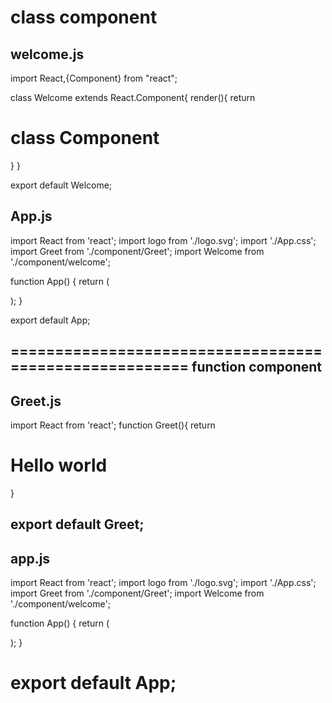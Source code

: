 class component
======================
welcome.js
-------------
import React,{Component} from "react";

class Welcome extends React.Component{
    render(){
        return <h1>class Component</h1>
    }
}

export default Welcome;

App.js
------
import React from 'react';
import logo from './logo.svg';
import './App.css';
import Greet from './component/Greet';
import Welcome from './component/welcome';

function App() {
  return (
    <div className='App'>
      <Greet />
      <Welcome/>
    </div>
    
  );
}

export default App;

=======================================================
function component
------------------
Greet.js
------------
import React from 'react';
function Greet(){
    return <h1>Hello world</h1>
}

export default Greet;
---------------------------------------
app.js
------
import React from 'react';
import logo from './logo.svg';
import './App.css';
import Greet from './component/Greet';
import Welcome from './component/welcome';

function App() {
  return (
    <div className='App'>
      <Greet />
      <Welcome/>
    </div>
    
  );
}

export default App;
==================================================
